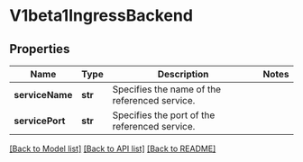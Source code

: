 # V1beta1IngressBackend

## Properties
Name | Type | Description | Notes
------------ | ------------- | ------------- | -------------
**serviceName** | **str** | Specifies the name of the referenced service. | 
**servicePort** | **str** | Specifies the port of the referenced service. | 

[[Back to Model list]](../README.md#documentation-for-models) [[Back to API list]](../README.md#documentation-for-api-endpoints) [[Back to README]](../README.md)


